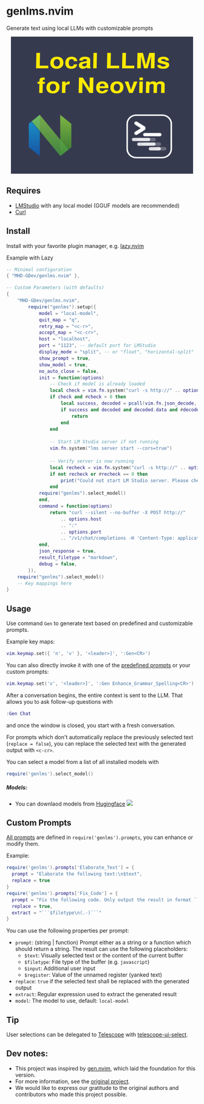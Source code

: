 # genlms.nvim

Generate text using local LLMs with customizable prompts

<div align="center">

![Local LLMs in Neovim: genlms.nvim](/genlms.png)

</div>

## Requires

- [LMStudio](https://lmstudio.ai) with any local model (GGUF models are recommended)
- [Curl](https://curl.se/)

## Install

Install with your favorite plugin manager, e.g. [lazy.nvim](https://github.com/folke/lazy.nvim)

Example with Lazy

```lua
-- Minimal configuration
{ "MHD-GDev/genlms.nvim" },

```

```lua
-- Custom Parameters (with defaults)
{
	"MHD-GDev/genlms.nvim",
		require("genlms").setup({
			model = "local-model",
			quit_map = "q",
			retry_map = "<c-r>",
			accept_map = "<c-cr>",
			host = "localhost",
			port = "1123", -- default port for LMStudio
			display_mode = "split", -- or "float", "horizontal-split"
			show_prompt = true,
			show_model = true,
			no_auto_close = false,
			init = function(options)
				-- Check if model is already loaded
				local check = vim.fn.system("curl -s http://" .. options.host .. ":" .. options.port .. "/v1/models")
				if check and #check > 0 then
					local success, decoded = pcall(vim.fn.json_decode, check)
					if success and decoded and decoded.data and #decoded.data > 0 then
						return
					end
				end

				-- Start LM Studio server if not running
				vim.fn.system("lms server start --cors=true")

				-- Verify server is now running
				local recheck = vim.fn.system("curl -s http://" .. options.host .. ":" .. options.port .. "/v1/models")
				if not recheck or #recheck == 0 then
					print("Could not start LM Studio server. Please check installation.")
				end
            require("genlms").select_model()
			end,
			command = function(options)
				return "curl --silent --no-buffer -X POST http://"
					.. options.host
					.. ":"
					.. options.port
					.. "/v1/chat/completions -H 'Content-Type: application/json' -d $body"
			end,
			json_response = true,
			result_filetype = "markdown",
			debug = false,
		}),
    require("genlms").select_model()
	-- Key mappings here
}
```

## Usage

Use command `Gen` to generate text based on predefined and customizable prompts.

Example key maps:

```lua
vim.keymap.set({ 'n', 'v' }, '<leader>]', ':Gen<CR>')
```

You can also directly invoke it with one of the [predefined prompts](./lua/genlms/prompts.lua) or your custom prompts:

```lua
vim.keymap.set('v', '<leader>]', ':Gen Enhance_Grammar_Spelling<CR>')
```

After a conversation begins, the entire context is sent to the LLM. That allows you to ask follow-up questions with

```lua
:Gen Chat
```

and once the window is closed, you start with a fresh conversation.

For prompts which don't automatically replace the previously selected text (`replace = false`), you can replace the selected text with the generated output with `<c-cr>`.

You can select a model from a list of all installed models with

```lua
require('genlms').select_model()
```

##### Models:

- You can downlaod models from [Hugingface](https://huggingface.co/models) <img height="20" src="https://unpkg.com/@lobehub/icons-static-svg@latest/icons/huggingface-color.svg"/>

## Custom Prompts

[All prompts](./lua/genlms/prompts.lua) are defined in `require('genlms').prompts`, you can enhance or modify them.

Example:

````lua
require('genlms').prompts['Elaborate_Text'] = {
  prompt = "Elaborate the following text:\n$text",
  replace = true
}
require('genlms').prompts['Fix_Code'] = {
  prompt = "Fix the following code. Only output the result in format ```$filetype\n...\n```:\n```$filetype\n$text\n```",
  replace = true,
  extract = "```$filetype\n(.-)```"
}
````

You can use the following properties per prompt:

- `prompt`: (string | function) Prompt either as a string or a function which should return a string. The result can use the following placeholders:
  - `$text`: Visually selected text or the content of the current buffer
  - `$filetype`: File type of the buffer (e.g. `javascript`)
  - `$input`: Additional user input
  - `$register`: Value of the unnamed register (yanked text)
- `replace`: `true` if the selected text shall be replaced with the generated output
- `extract`: Regular expression used to extract the generated result
- `model`: The model to use, default: `local-model`

## Tip

User selections can be delegated to [Telescope](https://github.com/nvim-telescope/telescope.nvim) with [telescope-ui-select](https://github.com/nvim-telescope/telescope-ui-select.nvim).

## Dev notes:

- This project was inspired by [gen.nvim](https://github.com/David-Kunz/gen.nvim), which laid the foundation for this version.
- For more information, see the [original project](https://github.com/David-Kunz/gen.nvim).
- We would like to express our gratitude to the original authors and contributors who made this project possible.
